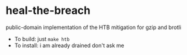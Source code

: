 # heal-the-breach
public-domain implementation of the HTB mitigation for gzip and brotli

* To build: just `make htb`
* To install: i am already drained don't ask me

